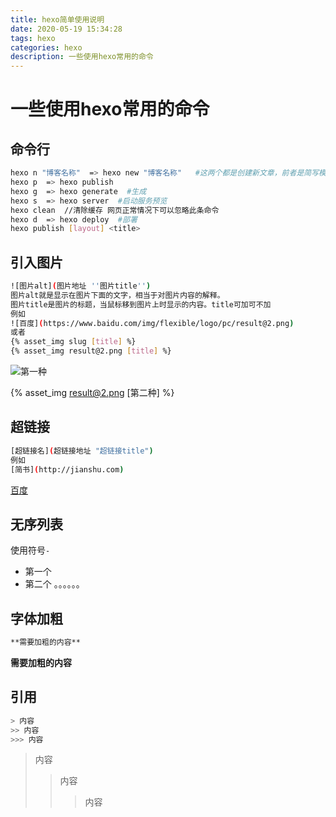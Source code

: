 ```yaml
---
title: hexo简单使用说明
date: 2020-05-19 15:34:28
tags: hexo
categories: hexo
description: 一些使用hexo常用的命令
---
```

# 一些使用hexo常用的命令
<!-- more -->


## 命令行

``` bash
hexo n "博客名称"  => hexo new "博客名称"   #这两个都是创建新文章，前者是简写模式
hexo p  => hexo publish
hexo g  => hexo generate  #生成
hexo s  => hexo server  #启动服务预览
hexo clean  //清除缓存 网页正常情况下可以忽略此条命令
hexo d  => hexo deploy  #部署
hexo publish [layout] <title>
``` 

## 引入图片
``` bash
![图片alt](图片地址 ''图片title'')
图片alt就是显示在图片下面的文字，相当于对图片内容的解释。
图片title是图片的标题，当鼠标移到图片上时显示的内容。title可加可不加
例如
![百度](https://www.baidu.com/img/flexible/logo/pc/result@2.png)
或者
{% asset_img slug [title] %}
{% asset_img result@2.png [title] %}

```


![第一种](https://www.baidu.com/img/flexible/logo/pc/result@2.png)

{% asset_img result@2.png [第二种] %}




## 超链接
``` bash
[超链接名](超链接地址 "超链接title")
例如
[简书](http://jianshu.com)
```

[百度](http://www.baidu.com)


## 无序列表

使用符号`-`

- 第一个
- 第二个
。。。。。。

## 字体加粗

```bash
**需要加粗的内容**
```
**需要加粗的内容**

## 引用

```bash
> 内容
>> 内容
>>> 内容
```
> 内容
>> 内容
>>> 内容

